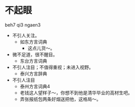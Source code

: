 # 不起眼
beh7 qi3 ngaen3
+ 不引人关注。
  * 如东方言词典
    - 这点儿货～。
+ 微不足道，很不醒目。
  * 东台方言词典
+ 不引人注目；不值得重视；未进入视野。
  * 泰兴方言辞典
+ 不引人注目
  * 泰州方言词典4
  - 老钱这人望样子～，你想不到他是清华毕业的高材生吧。
  - 弄张报纸包两条好烟送把他，这格局～。
